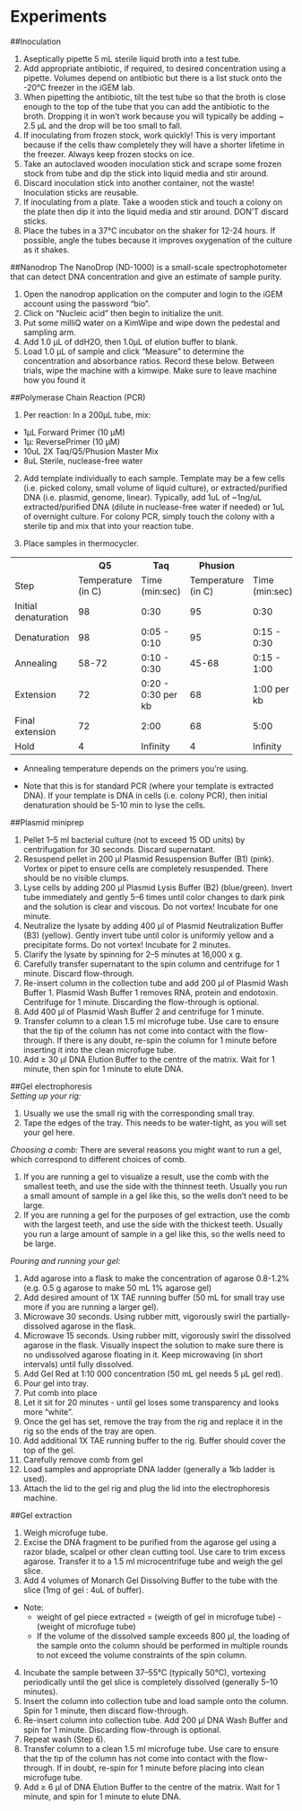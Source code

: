 # Experiments
##Inoculation
1. Aseptically pipette 5 mL sterile liquid broth into a test tube.
2. Add appropriate antibiotic, if required, to desired concentration using a pipette.  Volumes depend on antibiotic but there is a list stuck onto the -20℃ freezer in the iGEM lab.
3. When pipetting the antibiotic, tilt the test tube so that the broth is close enough to the top of the tube that you can add the antibiotic to the broth.  Dropping it in won’t work because you will typically be adding ~ 2.5 μL and the drop will be too small to fall.
4. If inoculating from frozen stock, work quickly! This is very important because if the cells thaw completely they will have a shorter lifetime in the freezer. Always keep frozen stocks on ice.
6. Take an autoclaved wooden inoculation stick and scrape some frozen stock from tube and dip the stick into liquid media and stir around.
7. Discard inoculation stick into another container, not the waste! Inoculation sticks are reusable.
8. If inoculating from a plate. Take a wooden stick and touch a colony on the plate then dip it into the liquid media and stir around. DON’T discard sticks.
9. Place the tubes in a 37℃ incubator on the shaker for 12-24 hours. If possible, angle the tubes because it improves oxygenation of the culture as it shakes.

##Nanodrop
The NanoDrop (ND-1000) is a small-scale spectrophotometer that can detect DNA concentration and give an estimate of sample purity. 

1. Open the nanodrop application on the computer and  login to the iGEM account using the password “bio”.
2. Click on “Nucleic acid” then begin to initialize the unit.
3. Put some milliQ water on a KimWipe and wipe down the pedestal and sampling arm.
4. Add 1.0 μL of ddH2O, then 1.0μL of elution buffer to blank.
5. Load 1.0 μL of sample and click “Measure” to determine the concentration and absorbance ratios. Record these below. Between trials, wipe the machine with a kimwipe. Make sure to leave machine how you found it

##Polymerase Chain Reaction (PCR) 

1. Per reaction: In a 200μL tube, mix: 
 - 1μL Forward Primer (10 μM)
 - 1μ: ReversePrimer (10 μM)
 - 10uL 2X Taq/Q5/Phusion Master Mix
 - 8uL Sterile, nuclease-free water
2. Add template individually to each sample. Template may be a few cells (i.e. picked colony, small volume of liquid culture), or extracted/purified DNA (i.e. plasmid, genome, linear). Typically, add 1uL of ~1ng/uL extracted/purified DNA (dilute in nuclease-free water if needed) or 1uL of overnight culture. For colony PCR, simply touch the colony with a sterile tip and mix that into your reaction tube.

3. Place samples in thermocycler. 
<table> 
<th>     </th>
<th> Q5 </th> 
<th> Taq </th> 
<th> Phusion </th> 
<tr> 
<td> Step </td> 
<td>Temperature (in C) </td>
<td> Time (min:sec) </td> 
<td>Temperature (in C) </td>
<td> Time (min:sec) </td> 
 <td>Temperature (in C) </td>
<td> Time (min:sec) </td> 
 </tr> 
<tr> 
<td> Initial denaturation </td>
<td> 98 </td> 
<td> 0:30 </td> 
<td> 95 </td> 
<td> 0:30 </td> 
<td> 98 </td> 
<td> 0:30 </td> 
</tr>
<tr> 
<td> Denaturation </td>
<td> 98 </td> 
<td> 0:05 - 0:10 </td> 
<td> 95 </td> 
<td> 0:15 - 0:30 </td> 
<td> 98 </td> 
<td> 0:05 - 0:10 </td> 
</tr>
<tr> 
<td> Annealing </td>
<td> 58-72 </td> 
<td> 0:10 - 0:30 </td> 
<td> 45-68 </td> 
<td> 0:15 - 1:00 </td> 
<td> 45-72 </td> 
<td> 0:10 - 0:30 </td> 
</tr>
<tr> 
<td> Extension </td>
<td> 72 </td> 
<td> 0:20 - 0:30 per kb </td> 
<td> 68 </td> 
<td> 1:00 per kb </td> 
<td> 72 </td> 
<td> 0:15 - 0:30  per kb</td> 
</tr>
<tr>
<td> Final extension </td>
<td> 72 </td> 
<td> 2:00 </td> 
<td> 68 </td> 
<td> 5:00  </td> 
<td> 72 </td> 
<td> 5:00 - 10:00  </td> 
</tr>
<tr>
<td> Hold </td>
<td> 4 </td> 
<td> Infinity </td> 
<td> 4 </td> 
<td> Infinity </td> 
<td> 4 </td> 
<td> Infinity </td> 
</tr>
</table>

 - Annealing temperature depends on the primers you’re using. 

 - Note that this is for standard PCR (where your template is extracted DNA). If your template is DNA in cells (i.e. colony PCR), then initial denaturation should be 5-10 min to lyse the cells.  
 

##Plasmid miniprep 
1. Pellet 1–5 ml bacterial culture (not to exceed 15 OD units) by centrifugation for 30 seconds. Discard supernatant.
2. Resuspend pellet in 200 μl Plasmid Resuspension Buffer (B1) (pink). Vortex or pipet to ensure cells are completely resuspended. There should be no visible clumps. 
3. Lyse cells by adding 200 μl Plasmid Lysis Buffer (B2) (blue/green). Invert tube immediately and gently 5–6 times until color changes to dark pink and the solution is clear and viscous. Do not vortex! Incubate for one minute.
4. Neutralize the lysate by adding 400 μl of Plasmid Neutralization Buffer (B3) (yellow). Gently invert tube until color is uniformly yellow and a precipitate forms. Do not vortex! Incubate for 2 minutes.
5. Clarify the lysate by spinning for 2–5 minutes at 16,000 x g. 
6. Carefully transfer supernatant to the spin column and centrifuge for 1 minute. Discard flow-through.
7. Re-insert column in the collection tube and add 200 μl of Plasmid Wash Buffer 1. Plasmid Wash Buffer 1 removes RNA, protein and endotoxin. Centrifuge for 1 minute. Discarding the flow-through is optional.
8. Add 400 μl of Plasmid Wash Buffer 2 and centrifuge for 1 minute. 
9. Transfer column to a clean 1.5 ml microfuge tube. Use care to ensure that the tip of the column has not come into contact with the flow-through. If there is any doubt, re-spin the column for 1 minute before inserting it into the clean microfuge tube. 
10. Add ≥ 30 μl DNA Elution Buffer to the centre of the matrix. Wait for 1 minute, then spin for 1 minute to elute DNA. 		

##Gel electrophoresis  
_Setting up your rig:_
1. Usually we use the small rig with the corresponding small tray.
2. Tape the edges of the tray. This needs to be water-tight, as you will set your gel here.

_Choosing a comb:_
There are several reasons you might want to run a gel, which correspond to different choices of comb.
1. If you are running a gel to visualize a result, use the comb with the smallest teeth, and use the side with the thinnest teeth.  Usually you run a small amount of sample in a gel like this, so the wells don’t need to be large.
2. If you are running a gel for the purposes of gel extraction, use the comb with the largest teeth, and use the side with the thickest teeth.  Usually you run a large amount of sample in a gel like this, so the wells need to be large.

_Pouring and running your gel:_
1. Add agarose into a flask to make the concentration of agarose 0.8-1.2% (e.g. 0.5 g agarose to make 50 mL 1% agarose gel)
2. Add desired amount of 1X TAE running buffer (50 mL for small tray use more if you are running a larger gel).
3. Microwave 30 seconds. Using rubber mitt, vigorously swirl the partially-dissolved agarose in the flask.
4. Microwave 15 seconds.  Using rubber mitt, vigorously swirl the dissolved agarose in the flask.  Visually inspect the solution to make sure there is no undissolved agarose floating in it. Keep microwaving (in short intervals) until fully dissolved.
5. Add Gel Red at 1:10 000 concentration (50 mL gel needs 5 μL gel red).
6. Pour gel into tray.
7. Put comb into place
8. Let it sit for 20 minutes - until gel loses some transparency and looks more “white”.
9. Once the gel has set, remove the tray from the rig and replace it in the rig so the ends of the tray are open.
10. Add additional 1X TAE running buffer to the rig. Buffer should cover the top of the gel.
11. Carefully remove comb from gel
12. Load samples and appropriate DNA ladder (generally a 1kb ladder is used).
13. Attach the lid to the gel rig and plug the lid into the electrophoresis machine.  

##Gel extraction 
1. Weigh microfuge tube. 
2. Excise the DNA fragment to be purified from the agarose gel using a razor blade, scalpel or other clean cutting tool. Use care to trim excess agarose. Transfer it to a 1.5 ml microcentrifuge tube and weigh the gel slice. 
3. Add 4 volumes of Monarch Gel Dissolving Buffer to the tube with the slice (1mg of gel : 4uL of buffer). 
 
 - Note: 
     - weight of gel piece extracted = (weigth of gel in microfuge tube) - (weight of microfuge tube) 
    - If the volume of the dissolved sample exceeds 800 μl, the loading of the sample onto the column should be performed in multiple rounds to not exceed the volume constraints of the spin column.  
4. Incubate the sample between 37–55°C (typically 50°C), vortexing periodically until the gel slice is completely dissolved (generally 5–10 minutes). 
5. Insert the column into collection tube and load sample onto the column. Spin for 1 minute, then discard flow-through. 
6. Re-insert column into collection tube. Add 200 μl DNA Wash Buffer and spin for 1 minute. Discarding flow-through is optional. 
7. Repeat wash (Step 6). 
8. Transfer column to a clean 1.5 ml microfuge tube. Use care to ensure that the tip of the column has not come into contact with the flow-through. If in doubt, re-spin for 1 minute before placing into clean microfuge tube. 
9. Add ≥ 6 μl of DNA Elution Buffer to the centre of the matrix. Wait for 1 minute, and spin for 1 minute to elute DNA. 		 	
